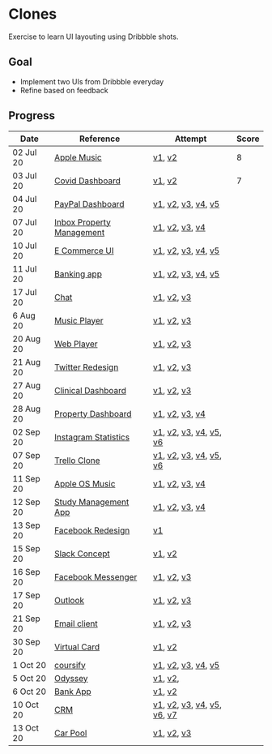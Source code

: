 # Clones

Exercise to learn UI layouting using Dribbble shots.

## Goal

- Implement two UIs from Dribbble everyday
- Refine based on feedback

## Progress

| Date      | Reference                         | Attempt                                                                                                 | Score |
| --------- | --------------------------------- | ------------------------------------------------------------------------------------------------------- | ----- |
| 02 Jul 20 | [Apple Music][1-d]                | [v1][1-i-v1], [v2][1-i-v2]                                                                              | 8     |
| 03 Jul 20 | [Covid Dashboard][2-d]            | [v1][2-i-v1], [v2][2-i-v2]                                                                              | 7     |
| 04 Jul 20 | [PayPal Dashboard][3-d]           | [v1][3-i-v1], [v2][3-i-v2], [v3][3-i-v3], [v4][3-i-v4], [v5][3-i-v5]                                    |       |
| 07 Jul 20 | [Inbox Property Management ][4-d] | [v1][4-i-v1], [v2][4-i-v2], [v3][4-i-v3], [v4][4-i-v4]                                                  |       |
| 10 Jul 20 | [E Commerce UI ][5-d]             | [v1][5-i-v1], [v2][5-i-v2], [v3][5-i-v3], [v4][5-i-v4], [v5][5-i-v5]                                    |       |
| 11 Jul 20 | [Banking app][6-d]                | [v1][6-i-v1], [v2][6-i-v2], [v3][6-i-v3], [v4][6-i-v4], [v5][6-i-v5]                                    |       |
| 17 Jul 20 | [Chat][7-d]                       | [v1][7-i-v1], [v2][7-i-v2], [v3][7-i-v3]                                                                |       |
| 6 Aug 20  | [Music Player][8-d]               | [v1][8-i-v1], [v2][8-i-v2], [v3][8-i-v3]                                                                |       |
| 20 Aug 20 | [Web Player][9-d]                 | [v1][9-i-v1], [v2][9-i-v2], [v3][9-i-v3]                                                                |       |
| 21 Aug 20 | [Twitter Redesign][10-d]          | [v1][10-i-v1], [v2][10-i-v2], [v3][10-i-v3]                                                             |       |
| 27 Aug 20 | [Clinical Dashboard][11-d]        | [v1][11-i-v1], [v2][11-i-v2], [v3][11-i-v3]                                                             |       |
| 28 Aug 20 | [Property Dashboard][12-d]        | [v1][12-i-v1], [v2][12-i-v2], [v3][12-i-v3], [v4][12-i-v4]                                              |       |
| 02 Sep 20 | [Instagram Statistics][13-d]      | [v1][13-i-v1], [v2][13-i-v2], [v3][13-i-v3], [v4][13-i-v4], [v5][13-i-v5], [v6][13-i-v6]                |       |
| 07 Sep 20 | [Trello Clone][14-d]              | [v1][14-i-v1], [v2][14-i-v2], [v3][14-i-v3], [v4][14-i-v4], [v5][14-i-v5], [v6][14-i-v6]                |       |
| 11 Sep 20 | [Apple OS Music][15-d]            | [v1][15-i-v1], [v2][15-i-v2], [v3][15-i-v3], [v4][15-i-v4]                                              |       |
| 12 Sep 20 | [Study Management App][16-d]      | [v1][16-i-v1], [v2][16-i-v2], [v3][16-i-v3], [v4][16-i-v4]                                              |       |
| 13 Sep 20 | [Facebook Redesign][17-d]         | [v1][17-i-v1]                                                                                           |       |
| 15 Sep 20 | [Slack Concept][18-d]             | [v1][18-i-v1], [v2][18-i-v2]                                                                            |       |
| 16 Sep 20 | [Facebook Messenger][19-d]        | [v1][19-i-v1], [v2][19-i-v2], [v3][19-i-v3]                                                             |       |
| 17 Sep 20 | [Outlook][20-d]                   | [v1][20-i-v1], [v2][20-i-v2], [v3][20-i-v3]                                                             |       |
| 21 Sep 20 | [Email client][21-d]              | [v1][21-i-v1], [v2][21-i-v2], [v3][21-i-v3]                                                             |       |
| 30 Sep 20 | [Virtual Card][22-d]              | [v1][22-i-v1], [v2][22-i-v2]                                                                            |       |
| 1 Oct 20  | [coursify][23-d]                  | [v1][23-i-v1], [v2][23-i-v2], [v3][23-i-v3], [v4][23-i-v4], [v5][23-i-v5]                               |       |
| 5 Oct 20  | [Odyssey][24-d]                   | [v1][24-i-v1], [v2][24-i-v2],                                                                           |       |
| 6 Oct 20  | [Bank App][25-d]                  | [v1][25-i-v1], [v2][25-i-v2]                                                                            |       |
| 10 Oct 20 | [CRM][26-d]                       | [v1][26-i-v1], [v2][26-i-v2], [v3][26-i-v3], [v4][26-i-v4], [v5][26-i-v5], [v6][26-i-v6], [v7][26-i-v7] |       |
| 13 Oct 20 | [Car Pool][27-d]                  | [v1][27-i-v1], [v2][27-i-v2], [v3][27-i-v3]                                                             |       |

[1-d]: https://dribbble.com/shots/12389560-Apple-Music-Light-Theme
[1-i-v1]: http://applemusicclone.surge.sh/
[1-i-v2]: http://applemusicclone-v2.surge.sh/
[2-d]: https://dribbble.com/shots/12335745-COVID-Information-Dashboard/attachments/3951285?mode=media
[2-i-v1]: http://covid-v1.surge.sh/
[2-i-v2]: http://covid-v2-1.surge.sh
[3-d]: https://dribbble.com/shots/11465830/attachments/3082676?mode=media
[3-i-v1]: http://pay-pal-v-0-1.surge.sh
[3-i-v2]: http://paypal-v2.surge.sh
[3-i-v3]: http://paypal-v3.surge.sh/
[3-i-v4]: http://paypal-v4.surge.sh
[3-i-v5]: http://paypal-v5.surge.sh/
[4-d]: https://dribbble.com/shots/9706707/attachments/1736115?mode=media
[4-i-v1]: http://inbox-v1.surge.sh/
[4-i-v2]: http://inbox-v2.surge.sh/
[4-i-v3]: http://inbox-v3.surge.sh
[4-i-v4]: http://inbox-v4-1.surge.sh
[5-d]: https://dribbble.com/shots/12427377-eCommerce-app-UI-Components
[5-i-v1]: http://ecommerce-v1.surge.sh/
[5-i-v2]: http://ecommerce-v2.surge.sh/
[5-i-v3]: http://ecommerce-v3-correction.surge.sh/
[5-i-v4]: http://ecommerce-v4.surge.sh/
[5-i-v5]: http://ecommerce-v5-correction.surge.sh/
[6-d]: https://dribbble.com/shots/13071637-Online-Banking-Web-app
[6-i-v1]: http://banking-app-v1.surge.sh/
[6-i-v2]: http://banking-app-v2.surge.sh/
[6-i-v3]: http://banking-app-v3.surge.sh/
[6-i-v4]: http://banking-app-v4.surge.sh/
[6-i-v5]: http://banking-app-v6-correction.surge.sh/
[7-d]: https://dribbble.com/shots/4797890--Chat-Property-dashboard
[7-i-v1]: http://chat-clone-v1.surge.sh/
[7-i-v2]: http://chat-clone-v2.surge.sh/
[7-i-v3]: http://chat-clone-v3.surge.sh/
[8-d]: https://dribbble.com/shots/9517002--Light-Mode-Simple-Music-Player/attachments/1542953?mode=media
[8-i-v1]: http://music-player-v1.surge.sh/
[8-i-v2]: http://music-player-v2-1.surge.sh
[8-i-v3]: http://music-player-v3.surge.sh/
[9-d]: https://dribbble.com/shots/7115996-Music-Player-Web-App-UI/attachments/118748?mode=media
[9-i-v1]: http://web-player-v1.surge.sh/
[9-i-v2]: http://web-player-v2.surge.sh/
[9-i-v3]: http://web-player-v3.surge.sh/
[10-d]: https://dribbble.com/shots/9354004-Twitter-Redesign/attachments/1382740?mode=media
[10-i-v1]: http://twitter-v1.surge.sh/
[10-i-v2]: http://twitter-v2.surge.sh/
[10-i-V3]: http://twitter-v3-2.surge.sh/
[11-d]: https://dribbble.com/shots/11458355-Clinical-Dashboard-Manage-Appointments-Dark-Mode/attachments/3074909?mode=media
[11-i-v1]: http://clinical-dashboard-v1.surge.sh/
[11-i-v2]: http://clinical-dashboard-v2.surge.sh/
[11-i-v3]: http://clinical-dashboard-v3.surge.sh/
[12-d]: https://dribbble.com/shots/12856957/attachments/4456440?mode=media
[12-i-v1]: http://property-dashboard-v1.surge.sh/
[12-i-v2]: http://property-dashboard-v2.surge.sh/
[12-i-v3]: http://property-dashboard-v3.surge.sh/
[12-i-v4]: http://property-dashboard-v4.surge.sh/
[13-d]: https://dribbble.com/shots/7380961-Web-Platform-Instagram-Performance/attachments/265389?mode=media
[13-i-v1]: http://insta-statistics-v1.surge.sh/
[13-i-v2]: http://insta-statistics-v2.surge.sh/
[13-i-v3]: http://insta-statistics-v3.surge.sh/
[13-i-v4]: http://insta-statistics-v4.surge.sh/
[13-i-v5]: http://insta-statistics-v5.surge.sh/
[13-i-v6]: http://instag-statistics-v6.surge.sh/
[14-d]: https://dribbble.com/shots/13072236/attachments/4673717?mode=media
[14-i-v1]: http://trello-clone-v1.surge.sh/
[14-i-v2]: http://trello-clone-v2.surge.sh/
[14-i-v3]: http://trello-clone-v3.surge.sh/
[14-i-v4]: http://trello-clone-v4.surge.sh/
[14-i-v5]: http://trello-clone-v5.surge.sh/
[14-i-v6]: http://trello-clone-v6.surge.sh/
[15-d]: https://dribbble.com/shots/5444800-Apple-OS-Music-Redesign-available/attachments
[15-i-v1]: http://appleos-music-v1.surge.sh/
[15-i-v2]: http://appleos-music-v2.surge.sh/
[15-i-v3]: http://appleos-music-v3.surge.sh/
[15-i-v4]: http://appleos-music-v4-correction.surge.sh/
[16-d]: https://dribbble.com/shots/14149970/attachments/5775592?mode=media/
[16-i-v1]: http://study-management-app-v1.surge.sh/
[16-i-v2]: http://study-management-app-v2.surge.sh/
[16-i-v3]: http://study-management-app-v3.surge.sh/
[16-i-v4]: http://study-management-app-v4.surge.sh/
[17-d]: https://dribbble.com/shots/9383451-Facebook-Redesign/attachments/1411633?mode=media
[17-i-v1]: http://facebook-redesign-v1.surge.sh/
[18-d]: https://dribbble.com/shots/9708594/attachments/1738047?mode=media
[18-i-v1]: http://slack-concept-v1.surge.sh
[18-i-v2]: http://slack-concept-v2.surge.sh
[19-d]: https://dribbble.com/shots/8275108/attachments/629292?mode=media
[19-i-v1]: http://fb-messenger-v1.surge.sh
[19-i-v2]: http://fb-messenger-v2.surge.sh
[19-i-v3]: http://fb-messenger-v3-correction.surge.sh
[20-d]: https://dribbble.com/shots/9892527/attachments/1926252?mode=media
[20-i-v1]: http://outlook-v1.surge.sh/
[20-i-v2]: http://outlook-v2.surge.sh/
[20-i-v3]: http://outlook-v3.surge.sh/
[21-d]: https://dribbble.com/shots/5771691-Email-Client-Ui-Exploration/attachments
[21-i-v1]:  http://email.client-v1.surge.sh/
[21-i-v2]:  http://email.client-v2.surge.sh/
[21-i-v3]:  http://email-client-v3.surge.sh/
[22-d]: https://dribbble.com/shots/11145940/attachments/2749176?mode=media
[22-i-v1]: http://virtual-card-v1.surge.sh/
[22-i-v2]: http://virtual-card-v2.surge.sh/
[23-d]: https://dribbble.com/shots/10953834-Coursify
[23-i-v1]: http://coursify-v1.surge.sh/
[23-i-v2]: http://coursify-v2.surge.sh/
[23-i-v3]: http://coursify-v3.surge.sh/
[23-i-v4]: http://coursify-v4.surge.sh/
[23-i-v5]: http://coursify-v5.surge.sh/
[24-d]: https://dribbble.com/shots/12837387/attachments/4436681?mode=media
[24-i-v1]: http://odyssey-v1.surge.sh/
[24-i-v2]: http://odyssey-v2.surge.sh/
[25-d]: https://dribbble.com/shots/10004114-Bank-App-Design/attachments/2021793?mode=media
[25-i-v1]: http://bank-app-v1.surge.sh/
[25-i-v2]: http://bank-app-v2.surge.sh/
[26-d]: https://dribbble.com/shots/11866139/attachments/3491189?mode=media
[26-i-v1]: http://crm-v1.surge.sh/
[26-i-v2]: http://crm-v2.surge.sh/
[26-i-v3]: http://crm-v3.surge.sh/
[26-i-v4]: http://crm-v4.surge.sh/ 
[26-i-v5]: http://crm-v5.surge.sh/
[26-i-v6]: http://crm-v6.surge.sh/
[26-i-v7]: http://crm-v7.surge.sh/
[27-d]: https://dribbble.com/shots/9962245-Carpooling-App-Success-Screen-Calendar-Chat
[27-i-v1]: http://car-pool-v1.surge.sh/
[27-i-v2]: http://car-pool-v2.surge.sh/
[27-i-v3]: http://car-pool-v3-cc.surge.sh/